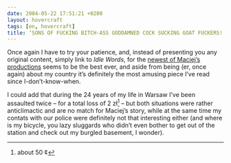```yaml
---
date: 2004-05-22 17:51:21 +0200
layout: hovercraft
tags: [en, hovercraft]
title: ‘SONS OF FUCKING BITCH-ASS GODDAMNED COCK SUCKING GOAT FUCKERS!’, he elaborated.
---
```


Once again I have to try your patience, and, instead of presenting you any original content, simply link to <cite>Idle Words</cite>, for the [newest of Maciej’s productions](http://www.idlewords.com/2004/05/attacked_by_thugs.htm '‘Attacked by Thugs’, a police story') seems to be the best ever, and aside from being (er, once again) about my country it’s definitely the most amusing piece I’ve read since I-don’t-know-when.

I could add that during the 24 years of my life in Warsaw I’ve been assaulted twice – for a total loss of 2 zł[^1] – but both situations were rather anticlimactic and are no match for Maciej’s story, while at the same time my contats with our police were definitely not that interesting either (and where is my bicycle, you lazy sluggards who didn’t even bother to get out of the station and check out my burgled basement, I wonder).

[^1]: about 50 ¢
